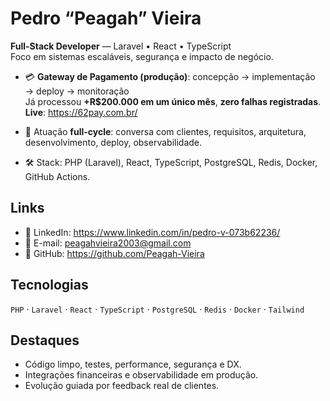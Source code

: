# Pedro “Peagah” Vieira

**Full-Stack Developer** — Laravel • React • TypeScript  
Foco em sistemas escaláveis, segurança e impacto de negócio.

- 💳 **Gateway de Pagamento (produção)**: concepção → implementação → deploy → monitoração  
  Já processou **+R$200.000 em um único mês**, **zero falhas registradas**.  
  **Live**: https://62pay.com.br/

- 🧭 Atuação **full-cycle**: conversa com clientes, requisitos, arquitetura, desenvolvimento, deploy, observabilidade.
- 🛠️ Stack: PHP (Laravel), React, TypeScript, PostgreSQL, Redis, Docker, GitHub Actions.

## Links
- 💼 LinkedIn: https://www.linkedin.com/in/pedro-v-073b62236/
- 📧 E-mail: peagahvieira2003@gmail.com
- 🐙 GitHub: https://github.com/Peagah-Vieira

## Tecnologias
`PHP` · `Laravel` · `React` · `TypeScript` · `PostgreSQL` · `Redis` · `Docker` · `Tailwind`

## Destaques
- Código limpo, testes, performance, segurança e DX.
- Integrações financeiras e observabilidade em produção.
- Evolução guiada por feedback real de clientes.
